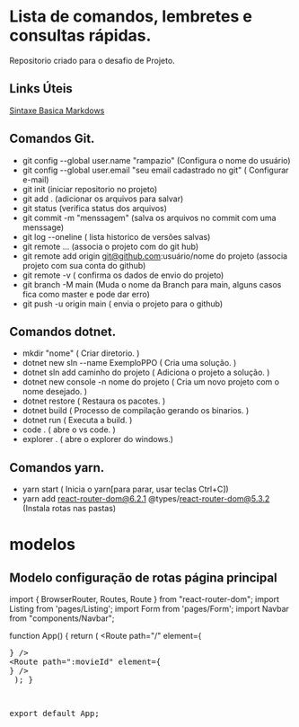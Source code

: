 # Lista de comandos, lembretes e consultas rápidas.
Repositorio criado para o desafio de Projeto.

## Links Úteis
[Sintaxe Basica Markdows](https://www.markdownguide.org/basic-syntax/)



## Comandos Git.

- git config --global user.name "rampazio" (Configura o nome do usuário)
- git config --global user.email "seu email cadastrado no git" ( Configurar e-mail)
- git init (iniciar repositorio no projeto)
- git add . (adicionar os arquivos para salvar)
- git status (verifica status dos arquivos)
- git commit -m "menssagem" (salva os arquivos no commit com uma menssage)
- git log --oneline ( lista historico de versões salvas)
- git remote ... (associa o projeto com do git hub)
- git remote add origin git@github.com:usuário/nome do projeto (associa projeto com sua conta do github)
- git remote -v ( confirma os dados de envio do projeto)
- git branch -M main (Muda o nome da Branch para main, alguns casos fica como master e pode dar erro)
- git push -u origin main ( envia o projeto para o github)



## Comandos dotnet.


- mkdir  "nome"                            ( Criar diretorio. )
- dotnet new sln --name ExemploPPO         ( Cria uma solução. )
- dotnet sln add  caminho do projeto       ( Adiciona o projeto a solução. )
- dotnet new console -n nome do projeto    ( Cria um novo projeto com o nome desejado.  )
- dotnet restore                           ( Restaura os pacotes. )
- dotnet build                             ( Processo de compilação gerando os binarios. )
- dotnet run                               ( Executa a build. ) 
- code .                                   ( abre o vs code. )
- explorer .                               ( abre o explorer do windows.)

## Comandos yarn.

- yarn start ( Inicia o yarn[para parar, usar teclas Ctrl+C])
- yarn add react-router-dom@6.2.1 @types/react-router-dom@5.3.2 (Instala rotas nas pastas)









# modelos


## Modelo configuração de rotas página principal
import {
  BrowserRouter,
  Routes,
  Route
} from "react-router-dom";
import Listing from 'pages/Listing';
import Form from 'pages/Form';
import Navbar from "components/Navbar";

function App() {
  return (
    <BrowserRouter>
      <Navbar />
      <Routes>
        <Route path="/" element={<Listing />} />
        <Route path="/form">
          <Route path=":movieId" element={<Form />} />
        </Route>
      </Routes>
    </BrowserRouter>
  );
}

export default App;


